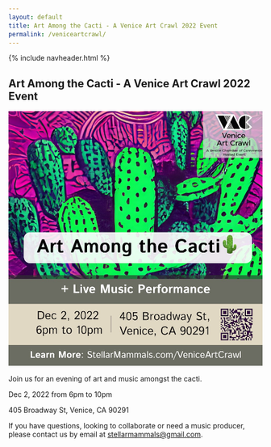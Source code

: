 ```yaml
---
layout: default
title: Art Among the Cacti - A Venice Art Crawl 2022 Event
permalink: /veniceartcrawl/
---
```


{% include navheader.html %}

<div class="col-lg-12 text-center">
	<h2 class="section-heading text-uppercase">Art Among the Cacti - A Venice Art Crawl 2022 Event</h2>
</div>

![Venice Art Crawl - 2022 Abbot Kinney Blvd](assets/img/art-among-cacti-venice-art-crawl-2022.jpg)

Join us for an evening of art and music amongst the cacti. 

Dec 2, 2022 from 6pm to 10pm 

405 Broadway St, Venice, CA 90291

If you have questions, looking to collaborate or need a music producer, please contact us by email at <a href="mailto:stellarmammals@gmail.com">stellarmammals@gmail.com</a>.